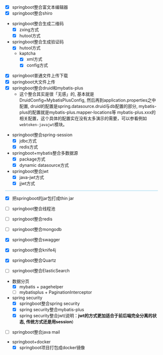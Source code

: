 - [x] springboot整合富文本编辑器
- [x] springboot整合shiro
- springboot整合生成二维码
    - [x] zxing方式
    - [x] hutool方式
- springboot整合生成验证码
    - [x] hutool方式
    - kaptcha
        - [x] xml方式
        - [x] config方式
- [x] springboot普通文件上传下载
- [x] springboot大文件上传
- [x] springboot整合druid和mybatis-plus
    - 这个整合其实是很「无感」的, 基本就是DruidConfig+MybatisPlusConfig, 然后再到application.properties之中配置, 
    druid的配置是spring.datasource.druid与db配置的部分, mybatis-plus的配置就是mybatis-plus.mapper-locations等
    mybatis-plus.xxx的相关配置，这个具体的配置实在没有太多演示的需要，可以参看例如`webtoken-javajwt`模块。
- springboot整合spring-session
    - [x] jdbc方式
    - [x] redis方式
- springboot+mybatis整合多数据源
    - [x] package方式
    - [x] dynamic datasource方式
- springboot整合jwt
    - [x] java-jwt方式
    - [x] jjwt方式

<hr style='background-color:skyblue;height:1px;border:none;'/>

- [x] 把springboot的jar包打成thin jar

- [ ] springboot整合线程池

- [ ] springboot整合redis

- [ ] springboot整合mongodb

- [x] springboot整合swagger

- [x] springboot整合knife4j

- [x] springboot整合Quartz

- [ ] springboot整合ElasticSearch

- 数据分页
    - [x] mybatis + pagehelper
    - [ ] mybatisplus + PaginationInterceptor

- spring security
    - [x] springboot整合spring security
    - [x] spring security整合mybatis-plus
    - [x] spring security整合jwt(说明：**jwt的方式更加适合于前后端完全分离的状态, 传统方式还是用session**)

- [ ] springboot整合java mail

- springboot+docker
    - [x] springboot项目打包成docker镜像